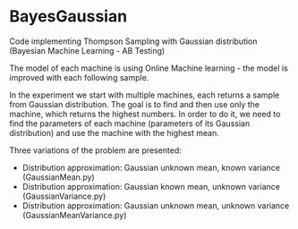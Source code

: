 # BayesGaussian
Code implementing Thompson Sampling with Gaussian distribution (Bayesian Machine Learning - AB Testing)

The model of each machine is using Online Machine learning -
the model is improved with each following sample.

In the experiment we start with multiple machines, each returns
a sample from Gaussian distribution. The goal is to find and then use
only the machine, which returns the highest numbers.
In order to do it, we need to find the parameters of
each machine (parameters of its Gaussian distribution) and
use the machine with the highest mean.

Three variations of the problem are presented:
* Distribution approximation: Gaussian unknown mean, known variance (GaussianMean.py)
* Distribution approximation: Gaussian known mean, unknown variance (GaussianVariance.py)
* Distribution approximation: Gaussian unknown mean, unknown variance (GaussianMeanVariance.py)
